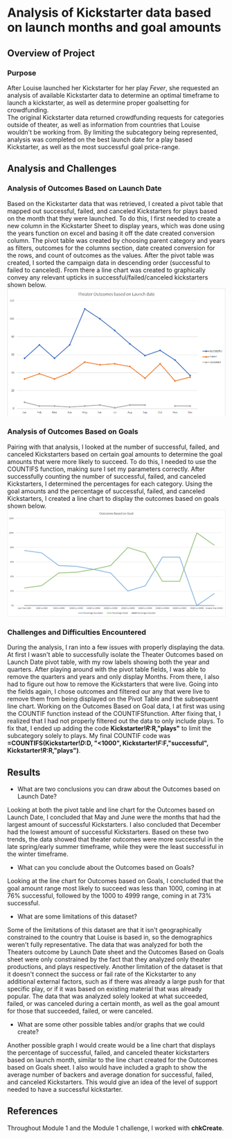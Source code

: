 # Analysis of Kickstarter data based on launch months and goal amounts

## Overview of Project

### Purpose
After Louise launched her Kickstarter for her play *Fever*, she requested an analysis of available Kickstarter data to determine an optimal timeframe to launch a kickstarter, as well as determine proper goalsetting for crowdfunding.  
The original Kickstarter data returned crowdfunding requests for categories outside of theater, as well as information from countries that Louise wouldn't be working from. By limiting the subcategory being represented,
analysis was completed on the best launch date for a play based Kickstarter, as well as the most successful goal price-range.
## Analysis and Challenges

### Analysis of Outcomes Based on Launch Date
Based on the Kickstarter data that was retrieved, I created a pivot table that mapped out successful, failed, and canceled Kickstarters for plays based on the month that they were launched.
To do this, I first needed to create a new column in the Kickstarter Sheet to display years, which was done using the years function on excel and basing it off the date created conversion column. The pivot table
was created by choosing parent category and years as filters, outcomes for the columns section, date created conversion for the rows, and count of outcomes as the values. After the pivot table was created, I sorted the
campaign data in descending order (successful to failed to canceled). From there a line chart was created to graphically convey any relevant upticks in successful/failed/canceled kickstarters shown below. ![Theater_Outcomes_vs_Launch](https://github.com/swlim314/Kickstarter-Analysis-Week-1/blob/cda1bcd31bdb3b0ae111bf3864115c1de3864e78/Theater_Outcomes_vs_Launch.png)

### Analysis of Outcomes Based on Goals
Pairing with that analysis, I looked at the number of successful, failed, and canceled Kickstarters based on certain goal amounts to determine the goal amounts that were more likely to succeed. To do this, I needed to use the
COUNTIFS function, making sure I set my parameters correctly. After successfully counting the number of successful, failed, and canceled Kickstarters, I determined the percentages for each category. Using the goal amounts and
the percentage of successful, failed, and canceled Kickstarters, I created a line chart to display the outcomes based on goals shown below. ![Outcomes_vs_Goals](https://github.com/swlim314/Kickstarter-Analysis-Week-1/blob/cda1bcd31bdb3b0ae111bf3864115c1de3864e78/Outcomes_vs_Goals.png)


### Challenges and Difficulties Encountered
During the analysis, I ran into a few issues with properly displaying the data. At first I wasn't able to successfully isolate the Theater Outcomes based on Launch Date pivot table, with my row labels showing both the year and quarters. After playing around with the pivot table fields, I was able to remove the quarters and years and only display Months. From there, I also had to figure out how to remove the Kickstarters that were live. Going into the fields again, I chose outcomes and filtered our any that were live to remove them from being displayed on the Pivot Table and the subsequent line chart. Working on the Outcomes Based on Goal data, I at first was using the COUNTIF function instead of the COUNTIFSfunction. After fixing that, I realized that I had not properly filtered out the data to only include plays. To fix that, I ended up adding the code **Kickstarter!$R:$R,"plays"** to limit the subcategory solely to plays. My final COUNTIF code was **=COUNTIFS(Kickstarter!$D:$D, "<1000", Kickstarter!$F:$F,"successful", Kickstarter!$R:$R,"plays")**.
  
## Results

- What are two conclusions you can draw about the Outcomes based on Launch Date?

Looking at both the pivot table and line chart for the Outcomes based on Launch Date, I concluded that May and June were the months that had the largest amount of successful Kickstarters. I also concluded that December had the lowest amount of 
successful Kickstarters. Based on these two trends, the data showed that theater outcomes were more successful in the late spring/early summer timeframe, while they were the least successful in the winter timeframe.

- What can you conclude about the Outcomes based on Goals?

Looking at the line chart for Outcomes based on Goals, I concluded that the goal amount range most likely to succeed was less than 1000, coming in at 76% successful, followed by the 1000 to 4999 range, coming in at 73% successful.

- What are some limitations of this dataset?

Some of the limitations of this dataset are that it isn't geographically constrained to the country that Louise is based in, so the demographics weren't fully representative. The data that was analyzed for both the Theaters outcome by Launch Date sheet 
and the Outcomes Based on Goals sheet were only constrained by the fact that they analyzed only theater productions, and plays respectively. Another limitation of the dataset is that it doesn't connect the success or fail rate of the Kickstarter to any 
additional external factors, such as if there was already a large push for that specific play, or if it was based on existing material that was already popular. The data that was analyzed solely looked at what succeeded, failed, or was canceled during a certain month,
as well as the goal amount for those that succeeded, failed, or were canceled.

- What are some other possible tables and/or graphs that we could create?

Another possible graph I would create would be a line chart that displays the percentage of successful, failed, and canceled theater kickstarters based on launch month, similar to the line chart created for the Outcomes based on Goals sheet. I also would
have included a graph to show the average number of backers and average donation for successful, failed, and canceled Kickstarters. This would give an idea of the level of support needed to have a successful kickstarter. 

## References
Throughout Module 1 and the Module 1 challenge, I worked with **chkCreate**.
